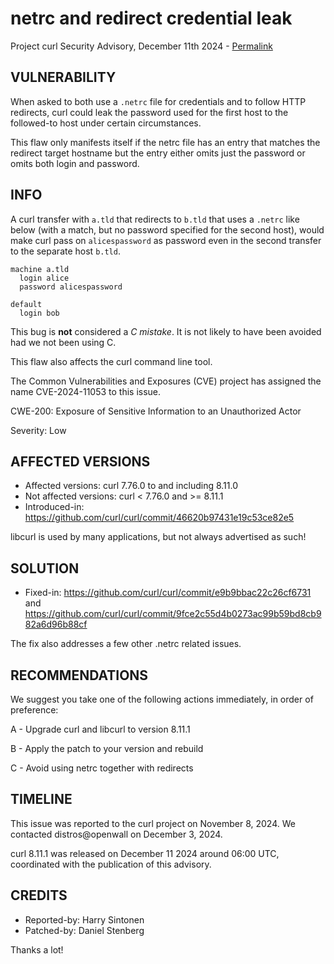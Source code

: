 netrc and redirect credential leak
==================================

Project curl Security Advisory, December 11th 2024 -
[Permalink](https://curl.se/docs/CVE-2024-11053.html)

VULNERABILITY
-------------

When asked to both use a `.netrc` file for credentials and to follow HTTP
redirects, curl could leak the password used for the first host to the
followed-to host under certain circumstances.

This flaw only manifests itself if the netrc file has an entry that matches
the redirect target hostname but the entry either omits just the password or
omits both login and password.

INFO
----

A curl transfer with `a.tld` that redirects to `b.tld` that uses a `.netrc`
like below (with a match, but no password specified for the second host),
would make curl pass on `alicespassword` as password even in the second
transfer to the separate host `b.tld`.

~~~
machine a.tld
  login alice
  password alicespassword

default
  login bob
~~~

This bug is **not** considered a *C mistake*. It is not likely to have been
avoided had we not been using C.

This flaw also affects the curl command line tool.

The Common Vulnerabilities and Exposures (CVE) project has assigned the name
CVE-2024-11053 to this issue.

CWE-200: Exposure of Sensitive Information to an Unauthorized Actor

Severity: Low

AFFECTED VERSIONS
-----------------

- Affected versions: curl 7.76.0 to and including 8.11.0
- Not affected versions: curl < 7.76.0 and >= 8.11.1
- Introduced-in: https://github.com/curl/curl/commit/46620b97431e19c53ce82e5

libcurl is used by many applications, but not always advertised as such!

SOLUTION
------------

- Fixed-in: https://github.com/curl/curl/commit/e9b9bbac22c26cf6731 and
  https://github.com/curl/curl/commit/9fce2c55d4b0273ac99b59bd8cb982a6d96b88cf

The fix also addresses a few other .netrc related issues.

RECOMMENDATIONS
---------------

We suggest you take one of the following actions immediately, in order of
preference:

 A - Upgrade curl and libcurl to version 8.11.1

 B - Apply the patch to your version and rebuild

 C - Avoid using netrc together with redirects

TIMELINE
---------

This issue was reported to the curl project on November 8, 2024. We contacted
distros@openwall on December 3, 2024.

curl 8.11.1 was released on December 11 2024 around 06:00 UTC, coordinated
with the publication of this advisory.

CREDITS
-------

- Reported-by: Harry Sintonen
- Patched-by: Daniel Stenberg

Thanks a lot!
